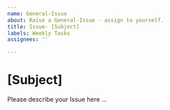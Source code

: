 ```yaml
---
name: General-Issue
about: Raise a General-Issue - assign to yourself.
title: Issue- [Subject]
labels: Weekly Tasks
assignees: ''

---
```


# [Subject]

Please describe your Issue here ...
